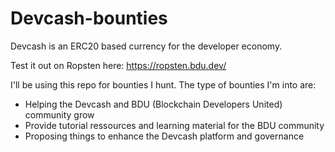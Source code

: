 # Devcash-bounties

Devcash is an ERC20 based currency for the developer economy.

Test it out on Ropsten here: https://ropsten.bdu.dev/ 

I'll be using this repo for bounties I hunt. The type of bounties I'm into are: 
- Helping the Devcash and BDU (Blockchain Developers United) community grow
- Provide tutorial ressources and learning material for the BDU community
- Proposing things to enhance the Devcash platform and governance 
